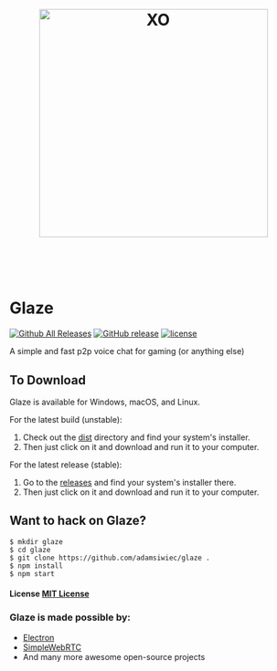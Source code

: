 <h1 align="center">
	<br>
	<img width="400" src="http://i.imgur.com/NcYFw0Q.png" alt="XO">
	<br>
	<br>
	<br>
</h1>

# Glaze
[![Github All Releases](https://img.shields.io/github/downloads/adamsiwiec/glaze/total.svg)]()
[![GitHub release](https://img.shields.io/github/release/adamsiwiec/glaze.svg)]()
[![license](https://img.shields.io/github/license/adamsiwiec/glaze.svg)]()

A simple and fast p2p voice chat for gaming (or anything else)

## To Download

Glaze is available for Windows, macOS, and Linux.

For the latest build (unstable):

1. Check out the [dist](https://github.com/adamsiwiec/glaze/tree/master/dist) directory and find your system's installer.
2. Then just click on it and download and run it to your computer.

For the latest release (stable):

1. Go to the [releases](https://github.com/adamsiwiec/glaze/releases) and find your system's installer there.
2. Then just click on it and download and run it to your computer.


## Want to hack on Glaze?

```
$ mkdir glaze
$ cd glaze
$ git clone https://github.com/adamsiwiec/glaze .
$ npm install
$ npm start
```

#### License [MIT License](LICENSE.md)

### Glaze is made possible by:

* [Electron](https://electron.atom.io)
* [SimpleWebRTC](https://simplewebrtc.com)
* And many more awesome open-source projects
